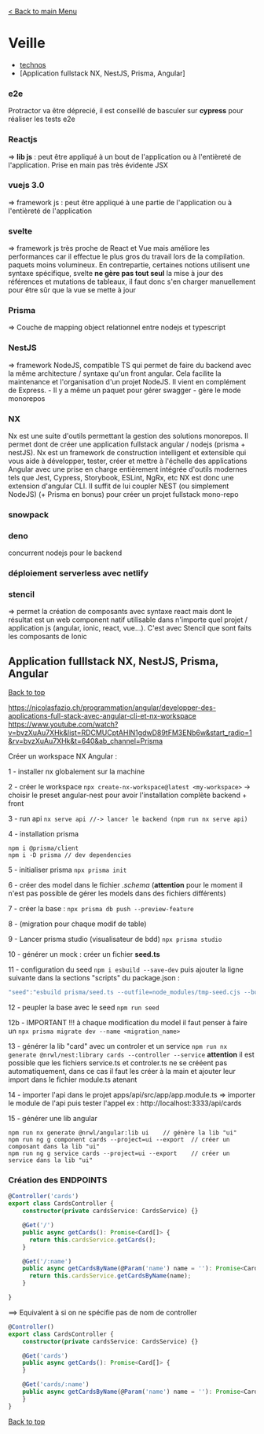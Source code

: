 [< Back to main Menu](https://github.com/gsoulie/angular-resources/blob/master/ng-sheet.md)    

# Veille

* [technos](#technos)       
* [Application fullstack NX, NestJS, Prisma, Angular]

### e2e
Protractor va être déprecié, il est conseillé de basculer sur **cypress** pour réaliser les tests e2e

### Reactjs
=> **lib js** : peut être appliqué à un bout de l'application ou à l'entièreté de l'application. Prise en main pas très évidente JSX

### vuejs 3.0
=> framework js : peut être appliqué à une partie de l'application ou à l'entièreté de l'application

### svelte
=> framework js très proche de React et Vue mais améliore les performances car il effectue le plus gros du travail lors de la compilation. paquets moins volumineux. En contrepartie, certaines notions utilisent une syntaxe spécifique,
svelte **ne gère pas tout seul** la mise à jour des références et mutations de tableaux, il faut donc s'en charger manuellement pour être sûr que la vue se mette à jour

### Prisma 
=> Couche de mapping object relationnel entre nodejs et typescript

### NestJS 
=> framework NodeJS, compatible TS qui permet de faire du backend avec la même architecture / syntaxe qu'un front angular. Cela facilite la maintenance et l'organisation d'un projet NodeJS. Il vient en complément de Express. 
	- Il y a même un paquet pour gérer swagger
	- gère le mode monorepos

### NX
Nx est une suite d'outils permettant la gestion des solutions monorepos. Il permet dont de créer une application fullstack angular / nodejs (prisma + nestJS). Nx est un framework de construction intelligent et extensible qui vous aide à développer, 
tester, créer et mettre à l'échelle des applications Angular avec une prise en charge entièrement intégrée d'outils modernes tels que Jest, Cypress, Storybook, ESLint, NgRx, etc
NX est donc une extension d'angular CLI. Il suffit de lui coupler NEST (ou simplement NodeJS) (+ Prisma en bonus) pour créer un projet fullstack mono-repo

### snowpack
### deno 
concurrent nodejs pour le backend

### déploiement serverless avec netlify

### stencil 
=> permet la création de composants avec syntaxe react mais dont le résultat est un web component natif utilisable dans n'importe quel projet / application js (angular, ionic, react, vue...). C'est avec Stencil que sont faits les composants
de Ionic

## Application fulllstack NX, NestJS, Prisma, Angular
[Back to top](#veille)     

https://nicolasfazio.ch/programmation/angular/developper-des-applications-full-stack-avec-angular-cli-et-nx-workspace
https://www.youtube.com/watch?v=bvzXuAu7XHk&list=RDCMUCptAHlN1gdwD89tFM3ENb6w&start_radio=1&rv=bvzXuAu7XHk&t=640&ab_channel=Prisma

Créer un workspace NX Angular : 

1 - installer nx globalement sur la machine

2 - créer le workspace ````npx create-nx-workspace@latest <my-workspace>````
-> choisir le preset angular-nest pour avoir l'installation complète backend + front

3 - run api ````nx serve api //-> lancer le backend (npm run nx serve api)````

4 - installation prisma
````
npm i @prisma/client
npm i -D prisma // dev dependencies
````
5 - initialiser prisma ````npx prisma init````

6 - créer des model dans le fichier *.schema* (**attention** pour le moment il n'est pas possible de gérer les models dans des fichiers différents)

7 - créer la base : ````npx prisma db push --preview-feature````

8 - (migration pour chaque modif de table) 

9 - Lancer prisma studio (visualisateur de bdd) ````npx prisma studio````

10 - générer un mock : créer un fichier **seed.ts**

11 - configuration du seed ````npm i esbuild --save-dev````
puis ajouter la ligne suivante dans la sections "scripts" du package.json : 
````typescript
"seed":"esbuild prisma/seed.ts --outfile=node_modules/tmp-seed.cjs --bundle --format=cjs --external:prisma --external:@prisma/client && node node_modules/tmp-seed.cjs --preview-feature"
````

12 - peupler la base avec le seed ````npm run seed````

12b - IMPORTANT !!! à chaque modification du model il faut penser à faire un ````npx prisma migrate dev --name <migration_name>````

13 - générer la lib "card" avec un controler et un service ````npm run nx generate @nrwl/nest:library cards --controller --service````
**attention** il est possible que les fichiers service.ts et controler.ts ne se crééent pas automatiquement, dans ce cas il faut les créer à la main et ajouter leur import dans le fichier module.ts atenant

14 - importer l'api dans le projet apps/api/src/app/app.module.ts 
=> importer le module de l'api
puis tester l'appel ex : http://localhost:3333/api/cards

15 - générer une lib angular
````
npm run nx generate @nrwl/angular:lib ui	// génère la lib "ui"
npm run ng g component cards --project=ui --export	// créer un composant dans la lib "ui"
npm run ng g service cards --project=ui --export	// créer un service dans la lib "ui"
````

### Création des ENDPOINTS

````typescript
@Controller('cards')
export class CardsController {
    constructor(private cardsService: CardsService) {}

    @Get('/')
    public async getCards(): Promise<Card[]> {
      return this.cardsService.getCards();
    }

    @Get('/:name')
    public async getCardsByName(@Param('name') name = ''): Promise<Card[]> {
      return this.cardsService.getCardsByName(name);
    }

}
````
==> Equivalent à si on ne spécifie pas de nom de controller

````typescript
@Controller()
export class CardsController {
    constructor(private cardsService: CardsService) {}

    @Get('cards')
    public async getCards(): Promise<Card[]> {
    }

    @Get('cards/:name')
    public async getCardsByName(@Param('name') name = ''): Promise<Card[]> {
    }
}
````  
  [Back to top](#veille)     
  
